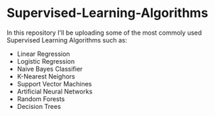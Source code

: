 # Supervised-Learning-Algorithms
In this repository I'll be uploading some of the most commoly used Supervised Learning Algorithms such as:
- Linear Regression
- Logistic Regression
- Naive Bayes Classifier
- K-Nearest Neighors
- Support Vector Machines
- Artificial Neural Networks
- Random Forests
- Decision Trees
